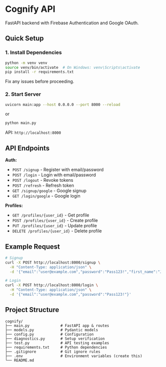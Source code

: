 # Cognify API

FastAPI backend with Firebase Authentication and Google OAuth.

## Quick Setup

### 1. Install Dependencies

```bash
python -m venv venv
source venv/bin/activate  # On Windows: venv\Scripts\activate
pip install -r requirements.txt
```

Fix any issues before proceeding.

### 2. Start Server

```bash
uvicorn main:app --host 0.0.0.0 --port 8000 --reload
```
or
```bash
python main.py
```

API: `http://localhost:8000`

## API Endpoints

**Auth:**
- `POST /signup` - Register with email/password
- `POST /login` - Login with email/password
- `POST /logout` - Revoke tokens
- `POST /refresh` - Refresh token
- `GET /signup/google` - Google signup
- `GET /login/google` - Google login

**Profiles:**
- `GET /profiles/{user_id}` - Get profile
- `POST /profiles/{user_id}` - Create profile
- `PUT /profiles/{user_id}` - Update profile
- `DELETE /profiles/{user_id}` - Delete profile

## Example Request

```bash
# Signup
curl -X POST http://localhost:8000/signup \
  -H "Content-Type: application/json" \
  -d '{"email":"user@example.com","password":"Pass123!","first_name":"John"}'

# Login
curl -X POST http://localhost:8000/login \
  -H "Content-Type: application/json" \
  -d '{"email":"user@example.com","password":"Pass123!"}'
```
## Project Structure

```
cognify/
├── main.py              # FastAPI app & routes
├── models.py            # Pydantic models
├── config.py            # Configuration
├── diagnostics.py       # Setup verification
├── test.py              # API testing examples
├── requirements.txt     # Python dependencies
├── .gitignore           # Git ignore rules
├── .env                 # Environment variables (create this)
└── README.md
```